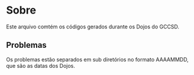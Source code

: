 Sobre
=====

Este arquivo comtém os códigos gerados durante os Dojos do GCCSD.

Problemas
---------

Os problemas estão separados em sub diretórios no formato AAAAMMDD, que são as datas dos Dojos.
